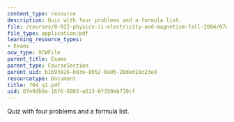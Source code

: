 ```yaml
---
content_type: resource
description: Quiz with four problems and a formula list.
file: /courses/8-022-physics-ii-electricity-and-magnetism-fall-2004/07e9db6e16f66803a6136f350eb710cf_f04_q1.pdf
file_type: application/pdf
learning_resource_types:
- Exams
ocw_type: OCWFile
parent_title: Exams
parent_type: CourseSection
parent_uid: b1b93926-b03e-8952-0a95-28ded10c23e9
resourcetype: Document
title: f04_q1.pdf
uid: 07e9db6e-16f6-6803-a613-6f350eb710cf
---
```

Quiz with four problems and a formula list.

